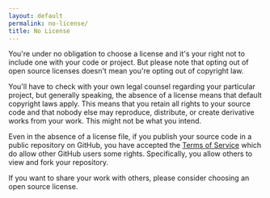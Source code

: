 ```yaml
---
layout: default
permalink: no-license/
title: No License
---
```


You're under no obligation to choose a license and it's your right not to include one with your code or project. But please note that opting out of open source licenses doesn't mean you're opting out of copyright law. 

You'll have to check with your own legal counsel regarding your particular project, but generally speaking, the absence of a license means that default copyright laws apply. This means that you retain all rights to your source code and that nobody else may reproduce, distribute, or create derivative works from your work. This might not be what you intend.

Even in the absence of a license file, if you publish your source code in a public repository on GitHub, you have accepted the [Terms of Service](https://help.github.com/articles/github-terms-of-service) which do allow other GitHub users some rights. Specifically, you allow others to view and fork your repository. 

If you want to share your work with others, please consider choosing an open source license.